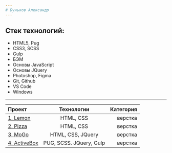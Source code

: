 ```yaml
---
# Буньков Александр
---
```

Cтек технологий:
-----------------------------------
* HTML5, Pug
* CSS3, SCSS
* Gulp
* БЭМ
*  Основы JavaScript
*  Основы JQuery
* Photoshop, Figma
* Git, Github
* VS Code
* Windows

---



| Проект  | Технологии  | Категория |
|:------------------------------------------- |:-----------------------------:| ---------------------------------------:|
| [1. Lemon](https://bunkovalexander.github.io/Project-1-Lemon/.)          | HTML, CSS                      | верстка   |
| [2. Pizza](https://bunkovalexander.github.io/Project-2-Pizza-/)          |  HTML, CSS                     | верстка   |
| [3. MoGo](https://bunkovalexander.github.io/Project-3-MoGo/)             |  HTML, CSS, JQuery             | верстка   |
| [4. ActiveBox](https://bunkovalexander.github.io/Project-4-ActiveBox/build.)      | PUG, SCSS. JQuery, Gulp    | верстка   |


